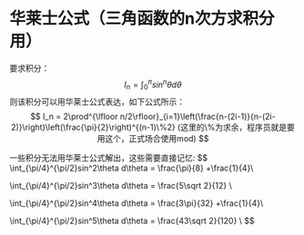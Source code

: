 # 华莱士公式（三角函数的n次方求积分用）

要求积分：
$$
I_n = \int_0^{\pi} sin^n\theta d\theta 
$$
则该积分可以用华莱士公式表达，如下公式所示：
$$
I_n = 2\prod^{\lfloor n/2\rfloor}_{i=1}\left(\frac{n-(2i-1)}{n-(2i-2)}\right)\left(\frac{\pi}{2}\right)^{(n-1)\%2}  (这里的\%为求余，程序员就是要用这个，正式场合使用mod)
$$


一些积分无法用华莱士公式解出，这些需要直接记忆: 
$$
\int_{\pi/4}^{\pi/2}sin^2\theta d\theta = \frac{\pi}{8} +\frac{1}{4}\\

\int_{\pi/4}^{\pi/2}sin^3\theta d\theta = \frac{5\sqrt 2}{12} \\

\int_{\pi/4}^{\pi/2}sin^4\theta d\theta = \frac{3\pi}{32} +\frac{1}{4}\\

\int_{\pi/4}^{\pi/2}sin^5\theta d\theta = \frac{43\sqrt 2}{120} \\ 
$$
